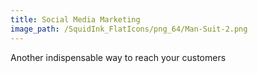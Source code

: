 ```yaml
---
title: Social Media Marketing
image_path: /SquidInk_FlatIcons/png_64/Man-Suit-2.png
---
```


Another indispensable way to reach your customers
